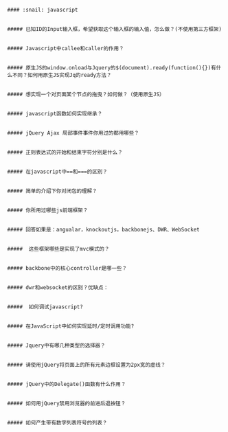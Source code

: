     #### :snail: javascript


    ##### 已知ID的Input输入框，希望获取这个输入框的输入值，怎么做？(不使用第三方框架)


    ##### Javascript中callee和caller的作用？


    ##### 原生JS的window.onload与Jquery的$(document).ready(function(){})有什么不同？如何用原生JS实现Jq的ready方法？


    ##### 想实现一个对页面某个节点的拖曳？如何做？（使用原生JS）


    ##### javascript函数如何实现继承？


    ##### jQuery Ajax 局部事件事件你用过的都用哪些？


    ##### 正则表达式的开始和结束字符分别是什么？


    ##### 在javascript中==和===的区别？


    ##### 简单的介绍下你对闭包的理解？


    ##### 你所用过哪些js前端框架？


    ##### 回答如果是：angualar，knockoutjs，backbonejs、DWR、WebSocket


    #####  这些框架哪些是实现了mvc模式的？


    ##### backbone中的核心controller是哪一些？


    ##### dwr和websocket的区别？优缺点：


    #####  如何调试javascript?


    ##### 在JavaScript中如何实现延时/定时调用功能?


    ##### Jquery中有哪几种类型的选择器？


    ##### 请使用jQuery将页面上的所有元素边框设置为2px宽的虚线？


    ##### jQuery中的Delegate()函数有什么作用？


    ##### 如何用jQuery禁用浏览器的前进后退按钮？


    ##### 如何产生带有数字列表符号的列表？